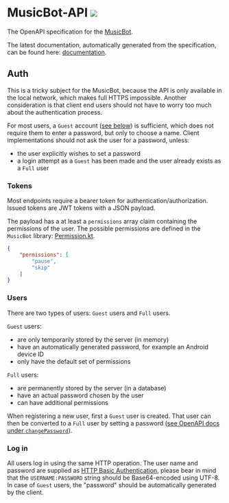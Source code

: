 # MusicBot-API ![](https://img.shields.io/github/release-pre/bjoernpetersen/musicbot-api.svg?style=flat)

The OpenAPI specification for the [MusicBot](https://github.com/BjoernPetersen/MusicBot).

The latest documentation, automatically generated from the specification, can be found here: [documentation](https://felixgail.github.io/CircleCIArtifactProvider/index.html?vcs-type=github&user=BjoernPetersen&project=MusicBot-API&build=latest&branch=master&filter=successful&path=docs/index.html&token=46dc7aefa69e32721cbdf9ec6e74645f52055c13).

## Auth

This is a tricky subject for the MusicBot, because the API is only available in the
local network, which makes full HTTPS impossible. Another consideration is that
client end users should not have to worry too much about the authentication process.

For most users, a `Guest` account ([see below](#users)) is sufficient, which does not
require them to enter a password, but only to choose a name.
Client implementations should not ask the user for a password, unless:

- the user explicitly wishes to set a password
- a login attempt as a `Guest` has been made and the user already exists as a `Full` user

### Tokens

Most endpoints require a bearer token for authentication/authorization.
Issued tokens are JWT tokens with a JSON payload.

The payload has a at least a `permissions` array claim containing the permissions of the user.
The possible permissions are defined in the `MusicBot` library: [Permission.kt](https://github.com/BjoernPetersen/MusicBot/blob/develop/src/main/kotlin/net/bjoernpetersen/musicbot/api/auth/Permission.kt).

```json
{
    "permissions": [
        "pause",
        "skip"
    ]
}
```

### Users

There are two types of users: `Guest` users and `Full` users.

`Guest` users:

- are only temporarily stored by the server (in memory)
- have an automatically generated password, for example an Android device ID
- only have the default set of permissions

`Full` users:

- are permanently stored by the server (in a database)
- have an actual password chosen by the user
- can have additional permissions

When registering a new user, first a `Guest` user is created.
That user can then be converted to a `Full` user by setting a password ([see OpenAPI docs under `changePassword`](#musicbot-api-)).

### Log in

All users log in using the same HTTP operation. The user name and password are supplied as [HTTP
Basic Authentication](https://en.wikipedia.org/wiki/Basic_access_authentication#Client_side), please
bear in mind that the `USERNAME:PASSWORD` string should be Base64-encoded using UTF-8.
In case of `Guest` users, the "password" should be automatically generated by the client.
